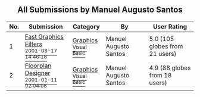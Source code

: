 ﻿<div align="center">

## All Submissions by Manuel Augusto Santos

</div>

No.  | Submission | Category | By   | User Rating
---- | ---------- | -------- | ---- | -----------
1 | [Fast Graphics Filters<br /><sup>2001-08-17 14:46:18</sup>](https://github.com/Planet-Source-Code/manuel-augusto-santos-fast-graphics-filters__1-26303) | [Graphics<br /><sup>Visual Basic</sup>](../ByCategory/graphics__1-46.md) | Manuel Augusto Santos | 5.0 (105 globes from 21 users)
2 | [Floorplan Designer<br /><sup>2001-01-11 02:04:06</sup>](https://github.com/Planet-Source-Code/manuel-augusto-santos-floorplan-designer__1-47423) | [Graphics<br /><sup>Visual Basic</sup>](../ByCategory/graphics__1-46.md) | Manuel Augusto Santos | 4.9 (88 globes from 18 users)
